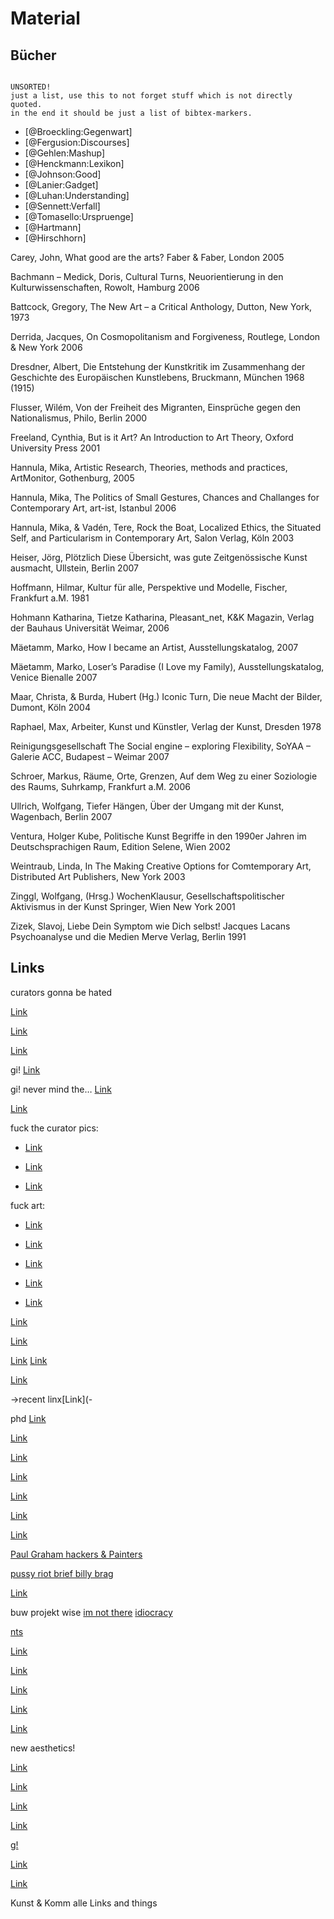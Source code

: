 # Material
 
## Bücher

~~~~~~~~~~~~~~~~~~~~~~~~~~~~~~~~~~~ { .editorial-content }

UNSORTED!
just a list, use this to not forget stuff which is not directly quoted.
in the end it should be just a list of bibtex-markers.

~~~~~~~~~~~~~~~~~~~~~~~~~~~~~~~~~~~~~~~~~~~~~~~~~~


- [@Broeckling:Gegenwart]
- [@Fergusion:Discourses]
- [@Gehlen:Mashup]
- [@Henckmann:Lexikon]
- [@Johnson:Good]
- [@Lanier:Gadget]
- [@Luhan:Understanding]
- [@Sennett:Verfall]
- [@Tomasello:Urspruenge]
- [@Hartmann]
- [@Hirschhorn]

Carey, John, What good are the arts? Faber & Faber, London 2005

Bachmann – Medick, Doris, Cultural Turns, Neuorientierung in den Kulturwissenschaften, Rowolt, Hamburg 2006

Battcock, Gregory, The New Art – a Critical Anthology, Dutton, New York, 1973

Derrida, Jacques, On Cosmopolitanism and Forgiveness, Routlege, London & New York 2006

Dresdner, Albert, Die Entstehung der Kunstkritik im Zusammenhang der Geschichte des Europäischen Kunstlebens, Bruckmann, München 1968 (1915)

Flusser, Wilém, Von der Freiheit des Migranten, Einsprüche gegen den Nationalismus, Philo, Berlin 2000

Freeland, Cynthia, But is it Art? An Introduction to Art Theory, Oxford University Press 2001

Hannula, Mika, Artistic Research, Theories, methods and practices, ArtMonitor, Gothenburg, 2005

Hannula, Mika, The Politics of Small Gestures, Chances and Challanges for Contemporary Art, art-ist, Istanbul 2006

Hannula, Mika, & Vadén, Tere, Rock the Boat, Localized Ethics, the Situated Self, and Particularism in Contemporary Art, Salon Verlag, Köln 2003

Heiser, Jörg, Plötzlich Diese Übersicht, was gute Zeitgenössische Kunst ausmacht, Ullstein, Berlin 2007

Hoffmann, Hilmar, Kultur für alle, Perspektive und Modelle, Fischer, Frankfurt a.M. 1981

Hohmann Katharina, Tietze Katharina, Pleasant_net, K&K Magazin, Verlag der Bauhaus Universität Weimar, 2006

Mäetamm, Marko, How I became an Artist, Ausstellungskatalog, 2007 

Mäetamm, Marko, Loser’s Paradise (I Love my Family), Ausstellungskatalog, Venice Bienalle 2007

Maar, Christa, & Burda, Hubert (Hg.) Iconic Turn, Die neue Macht der Bilder, Dumont, Köln 2004

Raphael, Max, Arbeiter, Kunst und Künstler, Verlag der Kunst, Dresden 1978

Reinigungsgesellschaft The Social engine – exploring Flexibility, SoYAA – Galerie ACC, Budapest – Weimar 2007

Schroer, Markus, Räume, Orte, Grenzen, Auf dem Weg zu einer Soziologie des Raums, Suhrkamp, Frankfurt a.M. 2006

Ullrich, Wolfgang, Tiefer Hängen, Über der Umgang mit der Kunst, Wagenbach, Berlin 2007

Ventura, Holger Kube, Politische Kunst Begriffe in den 1990er Jahren im Deutschsprachigen Raum, Edition Selene, Wien 2002

Weintraub, Linda, In The Making Creative Options for Comtemporary Art, Distributed Art Publishers, New York 2003

Zinggl, Wolfgang, (Hrsg.) WochenKlausur, Gesellschaftspolitischer Aktivismus in der Kunst Springer, Wien New York 2001

Zizek, Slavoj, Liebe Dein Symptom wie Dich selbst! Jacques Lacans Psychoanalyse und die Medien Merve Verlag, Berlin 1991



## Links

curators gonna be hated

[Link](https://twitter.com/#!/curateordie)

[Link](http://www.vice.com/de/read/stuff-der-kurator-pornostar-der-documenta)

[Link](http://artpulsemagazine.com/the-curated-art-fair-and-the-art-fair-curator)

gi!
[Link](https://encrypted.google.com/search?tbm=isch&q=fuck%20the%20curator&biw=1115&bih=603&sei=RW_UT4SUFYvDtAanyuSkDw#q=fuck+the+curator&hl=de&tbm=isch&bav=on.2,or.r_gc.r_pw.r_qf.,cf.osb&fp=795d34b21b96755b&biw=1280&bih=595)

gi!
never mind the…
[Link](https://encrypted.google.com/search?tbm=isch&q=nevermind%20the%20curators%20breeder&biw=1115&bih=603&sei=e2_UT4OgIIztsgaE7LGMDw#q=nevermind+the+curators+breeder&hl=de&tbm=isch&bav=on.2,or.r_gc.r_pw.r_qf.,cf.osb&fp=795d34b21b96755b&biw=1280&bih=595)

[Link](http://www.google.com/imgres?hl=de&biw=1115&bih=603&tbm=isch&tbnid=q15ZNsD21bfmKM:&imgrefurl=http://www.kunsthalleathena.org/ehibitions-and-projects.php&docid=dsTFvLDxFngU8M&imgurl=http://www.kunsthalleathena.org/UserFiles/Marc%252520Bijl-%252520Never%252520Mind%252520the%252520Politics-2004-2010-courtesy%252520of%252520The%252520Breeder-%252520photo%252520by%252520Dimitris%252520Papadopoulos.jpg&w=1296&h=1936&ei=fG_UT8e-H8HMsgaf4tmPDw&zoom=1&iact=hc&vpx=242&vpy=110&dur=3223&hovh=275&hovw=184&tx=103&ty=133&sig=108046588129583535650&page=1&tbnh=136&tbnw=105&start=0&ndsp=18&ved=1t:429,r:1,s:0,i:73)


fuck the curator pics:

- [Link](http://www.google.com/imgres?imgurl=http://3.bp.blogspot.com/_dqXIF9MH3lk/S-hZ2XPPDuI/AAAAAAAAJ4s/VrDaLs2WPf8/s1600/Fuck_The_Curator.jpg&imgrefurl=http://vanishingnewyork.blogspot.com/2010_05_01_archive.html&usg=__ZB-ltuGLJ0CyjIatFodwJ57KIM4=&h=371&w=570&sz=38&hl=de&start=1&zoom=1&tbnid=cWnFIkKWAIP3XM:&tbnh=113&tbnw=151&ei=kHLUT5GDM4XctAby6MCnDw&prev=/search%3Fq%3Dhalil%2Baltindere%26hl%3Dde%26sa%3DX%26biw%3D1115%26bih%3D603%26tbs%3Dsimg:CAQSYxphCxCo1NgEGgAMCxCwjKcIGjwKOggBEhSSBqQGtwGRBpwDmQaGBqEG4QKvARog6WmJppV2-laQm2HIpyqSnZb0m2RZsdRkhEc6hQbz5hwMCxCOrv4IGgoKCAgBEgTbRaVBDA%26tbm%3Disch&itbs=1&iact=hc&vpx=97&vpy=179&dur=3&hovh=181&hovw=278&tx=117&ty=86&sig=108046588129583535650&page=1&ved=1t:429,r:0,s:0,i:52)

- [Link](http://www.google.com/imgres?hl=de&biw=1115&bih=603&tbm=isch&tbnid=MA249xAWSTDQ3M:&imgrefurl=http://20thcenturypix.tumblr.com/post/1423741252&docid=ZBCe2BJIzLUlNM&imgurl=http://24.media.tumblr.com/tumblr_l88ui6IpNY1qd2mhoo1_400.jpg&w=400&h=400&ei=RW_UT4PbIcTPtAbHgvjpDw&zoom=1&iact=hc&vpx=866&vpy=267&dur=20650&hovh=225&hovw=225&tx=148&ty=112&sig=108046588129583535650&page=1&tbnh=124&tbnw=123&start=0&ndsp=18&ved=1t:429,r:17,s:0,i:123)

- [Link](https://encrypted.google.com/search?tbm=isch&q=never%20mind%20the%20bollocks&biw=1280&bih=595&sei=bkjXT_WCN4jLswbdys3kDw#q=never+mind+the+bollocks&hl=de&tbm=isch&bav=on.2,or.r_gc.r_pw.r_qf.,cf.osb&fp=f458b6130d8017a4&biw=602&bih=645)


fuck art:  

- [Link](https://encrypted.google.com/search?tbm=isch&q=fuck%20art&biw=1115&bih=603&sei=PHfUT7i3KojjtQbj6cWvDw#q=fuck+art&hl=de&tbm=isch&bav=on.2,or.r_gc.r_pw.r_qf.,cf.osb&fp=795d34b21b96755b&biw=1280&bih=595)


- [Link](http://www.google.com/imgres?imgurl=http://3.bp.blogspot.com/_dqXIF9MH3lk/S-hZ2XPPDuI/AAAAAAAAJ4s/VrDaLs2WPf8/s1600/Fuck_The_Curator.jpg&imgrefurl=http://vanishingnewyork.blogspot.com/2010_05_01_archive.html&usg=__ZB-ltuGLJ0CyjIatFodwJ57KIM4=&h=371&w=570&sz=38&hl=de&start=1&zoom=1&tbnid=cWnFIkKWAIP3XM:&tbnh=113&tbnw=151&ei=kHLUT5GDM4XctAby6MCnDw&prev=/search%3Fq%3Dhalil%2Baltindere%26hl%3Dde%26sa%3DX%26biw%3D1115%26bih%3D603%26tbs%3Dsimg:CAQSYxphCxCo1NgEGgAMCxCwjKcIGjwKOggBEhSSBqQGtwGRBpwDmQaGBqEG4QKvARog6WmJppV2-laQm2HIpyqSnZb0m2RZsdRkhEc6hQbz5hwMCxCOrv4IGgoKCAgBEgTbRaVBDA%26tbm%3Disch&itbs=1&iact=hc&vpx=97&vpy=179&dur=3&hovh=181&hovw=278&tx=117&ty=86&sig=108046588129583535650&page=1&ved=1t:429,r:0,s:0,i:52)

- [Link](http://www.google.com/imgres?hl=de&biw=1115&bih=603&tbm=isch&tbnid=MA249xAWSTDQ3M:&imgrefurl=http://20thcenturypix.tumblr.com/post/1423741252&docid=ZBCe2BJIzLUlNM&imgurl=http://24.media.tumblr.com/tumblr_l88ui6IpNY1qd2mhoo1_400.jpg&w=400&h=400&ei=RW_UT4PbIcTPtAbHgvjpDw&zoom=1&iact=hc&vpx=866&vpy=267&dur=20650&hovh=225&hovw=225&tx=148&ty=112&sig=108046588129583535650&page=1&tbnh=124&tbnw=123&start=0&ndsp=18&ved=1t:429,r:17,s:0,i:123)

- [Link](http://www.google.com/imgres?hl=de&biw=1115&bih=603&tbm=isch&tbnid=XKvsaedG9Fqi3M:&imgrefurl=http://www.kunsthalleathena.org/ehibitions-and-projects.php&docid=dsTFvLDxFngU8M&imgurl=http://www.kunsthalleathena.org/UserFiles/Matthieu%252520Laurette-Opportunities%252520lets%252520make%252520lots%252520of%252520money-%2525202005%252520present-courtesy%252520of%252520Gaudel%252520de%252520Stampa%252520Paris-%252520photo%252520by%252520Robert%252520Pettena.jpg&w=1890&h=2835&ei=fG_UT8e-H8HMsgaf4tmPDw&zoom=1&iact=hc&vpx=522&vpy=110&dur=5754&hovh=275&hovw=183&tx=99&ty=147&sig=108046588129583535650&page=1&tbnh=136&tbnw=121&start=0&ndsp=18&ved=1t:429,r:3,s:0,i:79)

- [Link](http://www.google.com/imgres?hl=de&biw=1115&bih=603&tbm=isch&tbnid=q15ZNsD21bfmKM:&imgrefurl=http://www.kunsthalleathena.org/ehibitions-and-projects.php&docid=dsTFvLDxFngU8M&imgurl=http://www.kunsthalleathena.org/UserFiles/Marc%252520Bijl-%252520Never%252520Mind%252520the%252520Politics-2004-2010-courtesy%252520of%252520The%252520Breeder-%252520photo%252520by%252520Dimitris%252520Papadopoulos.jpg&w=1296&h=1936&ei=fG_UT8e-H8HMsgaf4tmPDw&zoom=1&iact=hc&vpx=242&vpy=110&dur=3223&hovh=275&hovw=184&tx=103&ty=133&sig=108046588129583535650&page=1&tbnh=136&tbnw=105&start=0&ndsp=18&ved=1t:429,r:1,s:0,i:73)


[Link](http://www.vice.com/de/read/stuff-der-kurator-pornostar-der-documenta)

[Link](http://www.curatingdegreezero.org/k_k/k_k.html)

[Link](http://www.koca-weimar.de/index.html)
[Link](http://koca-inn.kiosk09.de/)

[Link](http://artpulsemagazine.com/the-curated-art-fair-and-the-art-fair-curator)



->recent linx[Link](-

phd
[Link](http://www.texturen-online.net/methodik/benjamin/autor-als-produzent/)

[Link](http://www.sueddeutsche.de/bildung/2.220/zehn-jahre-bologna-reform-harsche-kritik-an-bachelor-und-master-1.1441136)

[Link](http://bauhaus-online.de/en/magazin/artikel/bauhaus-essentials-2011-an-exhibition-of-the-marke6)

[Link](http://hyperallergic.com/54893/from-the-inbox-dear-universe-i-dont-pretend-to-have-figured-out-what-art-is/)

[Link](http://www.saalschutz.com/)

[Link](http://erev-rav.com/archives/8519)

[Link](http://artwiki.org/Special:BrowseData/Artist)

[Paul Graham hackers & Painters](http://www.paulgraham.com/hp.html)

[pussy riot brief billy brag](http://eat-slow.soup.io/)

[Link](http://www.perjovschi.ro/)

buw
projekt wise
[im not there](http://www.imdb.com/title/tt0368794/)
[idiocracy](http://www.imdb.com/title/tt0387808/)



[nts](http://www.hgb-leipzig.de/index.php?a=aktuell&b=job&&jobid=110)


[Link](http://www.texturen-online.net/methodik/benjamin/autor-als-produzent/)


[Link](http://cianapullen.blogspot.de/2012/07/what-is-art.html)

[Link](http://nymag.com/arts/art/rules/)

[Link](http://hyperallergic.com/54893/from-the-inbox-dear-universe-i-dont-pretend-to-have-figured-out-what-art-is/)

[Link](http://www.smartwentcrazy.com/basquiat/text/jmb_radiantchild.htm)

new aesthetics!

[Link](http://en.wikipedia.org/wiki/The_New_Aesthetics)

[Link](http://gizmodo.com/5901405/what-is-the-new-aesthetic)

[Link](http://www.wired.com/beyond_the_beyond/2012/04/an-essay-on-the-new-aesthetic/)

[Link](http://booktwo.org/notebook/sxaesthetic/)



[g!](http://scholar.google.de/scholar?q=the+new+aesthetics&hl=de&as_sdt=0&as_vis=1&oi=scholart&sa=X&ei=oW87UMnZDInFswaEp4CACw&ved=0CCIQgQMwAA)

[Link](http://www.the7eye.org.il/DailyColumn/Pages/260812_Mouse_click.aspx)

[Link](http://www.artfacts.net/en/artist/naomi-tereza-salmon-9348/profile.html)


Kunst & Komm alle Links and things
